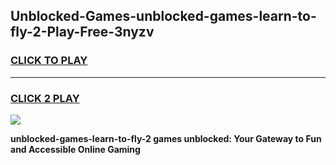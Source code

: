 
## Unblocked-Games-unblocked-games-learn-to-fly-2-Play-Free-3nyzv
<h3>
<a href="https://premium76.site?title=unblocked-games-learn-to-fly-2&ref=09A">CLICK TO PLAY</a></h3>
<hr>

<h3>
<a href="https://premium76.site?title=unblocked-games-learn-to-fly-2&ref=09A">CLICK 2 PLAY</a>
  
</h3>

<a href="https://premium76.site?title=unblocked-games-learn-to-fly-2&ref=09A"><img src="https://clearcache.store/games.png"></a>


**unblocked-games-learn-to-fly-2 games unblocked: Your Gateway to Fun and Accessible Online Gaming**
